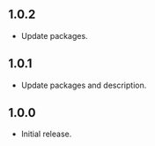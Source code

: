 ## 1.0.2

* Update packages.

## 1.0.1

* Update packages and description.

## 1.0.0

* Initial release.
